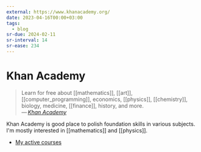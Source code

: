 ```yaml
---
external: https://www.khanacademy.org/
date: 2023-04-16T00:00+03:00
tags:
  - blog
sr-due: 2024-02-11
sr-interval: 14
sr-ease: 234
---
```


# Khan Academy

> Learn for free about [[mathematics]], [[art]], [[computer_programming]],
> economics, [[physics]], [[chemistry]], biology, medicine, [[finance]],
> history, and more.\
— <cite>[Khan Academy](https://www.khanacademy.org/)</cite>

Khan Academy is good place to polish foundation skills
in various subjects. I'm mostly interested in [[mathematics]] and [[physics]].

- [My active courses](https://www.khanacademy.org/profile/me/courses)

